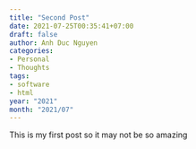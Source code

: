 ```yaml
---
title: "Second Post"
date: 2021-07-25T00:35:41+07:00
draft: false
author: Anh Duc Nguyen
categories:
- Personal
- Thoughts
tags:
- software
- html
year: "2021"
month: "2021/07"
---
```


This is my first post so it may not be so amazing

<!--more-->